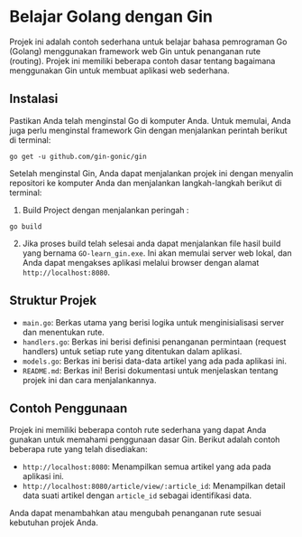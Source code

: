 # Belajar Golang dengan Gin

Projek ini adalah contoh sederhana untuk belajar bahasa pemrograman Go (Golang) menggunakan framework web Gin untuk penanganan rute (routing). Projek ini memiliki beberapa contoh dasar tentang bagaimana menggunakan Gin untuk membuat aplikasi web sederhana.

## Instalasi

Pastikan Anda telah menginstal Go di komputer Anda. Untuk memulai, Anda juga perlu menginstal framework Gin dengan menjalankan perintah berikut di terminal:

```
go get -u github.com/gin-gonic/gin
```

Setelah menginstal Gin, Anda dapat menjalankan projek ini dengan menyalin repositori ke komputer Anda dan menjalankan langkah-langkah berikut di terminal:

1. Build Project dengan menjalankan peringah :

```
go build
```

2. Jika proses build telah selesai anda dapat menjalankan file hasil build yang bernama `GO-learn_gin.exe`. Ini akan memulai server web lokal, dan Anda dapat mengakses aplikasi melalui browser dengan alamat `http://localhost:8080`.

## Struktur Projek

- `main.go`: Berkas utama yang berisi logika untuk menginisialisasi server dan menentukan rute.
- `handlers.go`: Berkas ini berisi definisi penanganan permintaan (request handlers) untuk setiap rute yang ditentukan dalam aplikasi.
- `models.go`: Berkas ini berisi data-data artikel yang ada pada aplikasi ini.
- `README.md`: Berkas ini! Berisi dokumentasi untuk menjelaskan tentang projek ini dan cara menjalankannya.

## Contoh Penggunaan

Projek ini memiliki beberapa contoh rute sederhana yang dapat Anda gunakan untuk memahami penggunaan dasar Gin. Berikut adalah contoh beberapa rute yang telah disediakan:

- `http://localhost:8080`: Menampilkan semua artikel yang ada pada aplikasi ini.
- `http://localhost:8080/article/view/:article_id`: Menampilkan detail data suati artikel dengan `article_id` sebagai identifikasi data.

Anda dapat menambahkan atau mengubah penanganan rute sesuai kebutuhan projek Anda.
